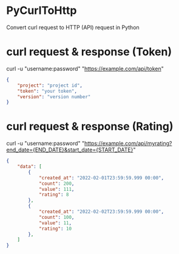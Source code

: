 # PyCurlToHttp
Convert curl request to HTTP (API) request in Python

# curl request & response (Token)
curl -u "username:password" "https://example.com/api/token"
```json
{
    "project": "project id",
    "token": "your token",
    "version": "version number"
}
```

# curl request & response (Rating)
curl -u "username:password" "https://example.com/api/myrating?end_date={END_DATE}&start_date={START_DATE}"

```json
{
    "data": [
        {
            "created_at": "2022-02-01T23:59:59.999 00:00",
            "count": 200,
            "value": 111,
            "rating": 8
        },
        {
            "created_at": "2022-02-02T23:59:59.999 00:00",
            "count": 100,
            "value": 11,
            "rating": 10
        },
    ]
}

```
